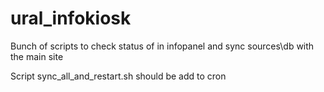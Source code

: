 # ural_infokiosk
Bunch of scripts to check status of in infopanel and sync sources\db with the main site  

Script sync_all_and_restart.sh should be add to cron
